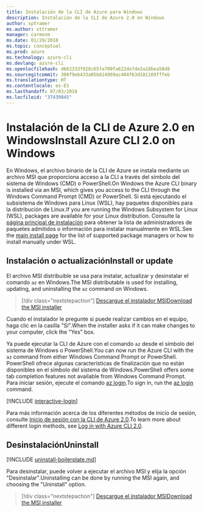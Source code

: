 ```yaml
---
title: Instalación de la CLI de Azure para Windows
description: Instalación de la CLI de Azure 2.0 en Windows
author: sptramer
ms.author: sttramer
manager: carmonm
ms.date: 01/29/2018
ms.topic: conceptual
ms.prod: azure
ms.technology: azure-cli
ms.devlang: azure-cli
ms.openlocfilehash: d662333f828c65fa709fa622de7de3a18bea58d8
ms.sourcegitcommit: 308f9eb433a05b814999ac404f63d181169fffeb
ms.translationtype: HT
ms.contentlocale: es-ES
ms.lasthandoff: 07/03/2018
ms.locfileid: "37439845"
---
```

# <a name="install-azure-cli-20-on-windows"></a><span data-ttu-id="8dbe0-103">Instalación de la CLI de Azure 2.0 en Windows</span><span class="sxs-lookup"><span data-stu-id="8dbe0-103">Install Azure CLI 2.0 on Windows</span></span>

<span data-ttu-id="8dbe0-104">En Windows, el archivo binario de la CLI de Azure se instala mediante un archivo MSI que proporciona acceso a la CLI a través del símbolo del sistema de Windows (CMD) o PowerShell.</span><span class="sxs-lookup"><span data-stu-id="8dbe0-104">On Windows the Azure CLI binary is installed via an MSI, which gives you access to the CLI through the Windows Command Prompt (CMD) or PowerShell.</span></span>
<span data-ttu-id="8dbe0-105">Si está ejecutando el subsistema de Windows para Linux (WSL), hay paquetes disponibles para la distribución de Linux.</span><span class="sxs-lookup"><span data-stu-id="8dbe0-105">If you are running the Windows Subsystem for Linux (WSL), packages are available for your Linux distribution.</span></span> <span data-ttu-id="8dbe0-106">Consulte la [página principal de instalación](install-azure-cli.md) para obtener la lista de administradores de paquetes admitidos o información para instalar manualmente en WSL.</span><span class="sxs-lookup"><span data-stu-id="8dbe0-106">See the [main install page](install-azure-cli.md) for the list of supported package managers or how to install manually under WSL.</span></span>

## <a name="install-or-update"></a><span data-ttu-id="8dbe0-107">Instalación o actualización</span><span class="sxs-lookup"><span data-stu-id="8dbe0-107">Install or update</span></span>

<span data-ttu-id="8dbe0-108">El archivo MSI distribuible se usa para instalar, actualizar y desinstalar el comando `az` en Windows.</span><span class="sxs-lookup"><span data-stu-id="8dbe0-108">The MSI distributable is used for installing, updating, and uninstalling the `az` command on Windows.</span></span>

> [!div class="nextstepaction"]
> [<span data-ttu-id="8dbe0-109">Descargue el instalador MSI</span><span class="sxs-lookup"><span data-stu-id="8dbe0-109">Download the MSI installer</span></span>](https://aka.ms/installazurecliwindows)

<span data-ttu-id="8dbe0-110">Cuando el instalador le pregunte si puede realizar cambios en el equipo, haga clic en la casilla "Sí".</span><span class="sxs-lookup"><span data-stu-id="8dbe0-110">When the installer asks if it can make changes to your computer, click the "Yes" box.</span></span>

<span data-ttu-id="8dbe0-111">Ya puede ejecutar la CLI de Azure con el comando `az` desde el símbolo del sistema de Windows o PowerShell.</span><span class="sxs-lookup"><span data-stu-id="8dbe0-111">You can now run the Azure CLI with the `az` command from either Windows Command Prompt or PowerShell.</span></span> <span data-ttu-id="8dbe0-112">PowerShell ofrece algunas características de finalización que no están disponibles en el símbolo del sistema de Windows.</span><span class="sxs-lookup"><span data-stu-id="8dbe0-112">PowerShell offers some tab completion features not available from Windows Command Prompt.</span></span> <span data-ttu-id="8dbe0-113">Para iniciar sesión, ejecute el comando [az login](/cli/azure/reference-index#az-login).</span><span class="sxs-lookup"><span data-stu-id="8dbe0-113">To sign in, run the [az login](/cli/azure/reference-index#az-login) command.</span></span>

[!INCLUDE [interactive-login](includes/interactive-login.md)]

<span data-ttu-id="8dbe0-114">Para más información acerca de los diferentes métodos de inicio de sesión, consulte [Inicio de sesión con la CLI de Azure 2.0](authenticate-azure-cli.md).</span><span class="sxs-lookup"><span data-stu-id="8dbe0-114">To learn more about different login methods, see [Log in with Azure CLI 2.0](authenticate-azure-cli.md).</span></span>

## <a name="uninstall"></a><span data-ttu-id="8dbe0-115">Desinstalación</span><span class="sxs-lookup"><span data-stu-id="8dbe0-115">Uninstall</span></span>

[!INCLUDE [uninstall-boilerplate.md](includes/uninstall-boilerplate.md)]

<span data-ttu-id="8dbe0-116">Para desinstalar, puede volver a ejecutar el archivo MSI y elija la opción "Desinstalar".</span><span class="sxs-lookup"><span data-stu-id="8dbe0-116">Uninstalling can be done by running the MSI again, and choosing the "Uninstall" option.</span></span>

> [!div class="nextstepaction"]
> [<span data-ttu-id="8dbe0-117">Descargue el instalador MSI</span><span class="sxs-lookup"><span data-stu-id="8dbe0-117">Download the MSI installer</span></span>](https://aka.ms/installazurecliwindows)
